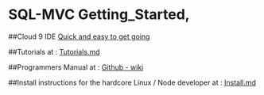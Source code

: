 
# SQL-MVC Getting_Started,

##Cloud 9 IDE
[Quick and easy to get going](https://github.com/quale-quest/sql-mvc-c9/blob/master/README.md)

##Tutorials at :
[Tutorials.md](https://github.com/quale-quest/sql-mvc/blob/master/doc/Tutorials.md)

 
##Programmers Manual at : 
[Github - wiki](https://github.com/quale-quest/sql-mvc/wiki)



##Install instructions for the hardcore Linux / Node developer at :
[Install.md](https://github.com/quale-quest/sql-mvc/blob/master/doc/Install-linux.md)


